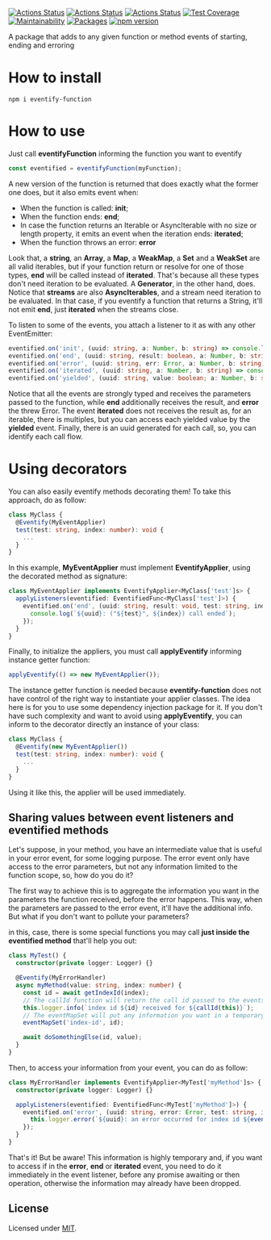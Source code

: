 [![Actions Status](https://github.com/Codibre/eventify-function/workflows/build/badge.svg)](https://github.com/Codibre/eventify-function/actions)
[![Actions Status](https://github.com/Codibre/eventify-function/workflows/test/badge.svg)](https://github.com/Codibre/eventify-function/actions)
[![Actions Status](https://github.com/Codibre/eventify-function/workflows/lint/badge.svg)](https://github.com/Codibre/eventify-function/actions)
[![Test Coverage](https://api.codeclimate.com/v1/badges/ca2701c00154ed24d401/test_coverage)](https://codeclimate.com/github/Codibre/eventify-function/test_coverage)
[![Maintainability](https://api.codeclimate.com/v1/badges/ca2701c00154ed24d401/maintainability)](https://codeclimate.com/github/Codibre/eventify-function/maintainability)
[![Packages](https://david-dm.org/Codibre/eventify-function.svg)](https://david-dm.org/Codibre/eventify-function)
[![npm version](https://badge.fury.io/js/eventify-function.svg)](https://badge.fury.io/js/eventify-function)

A package that adds to any given function or method events of starting, ending and erroring

# How to install

```
npm i eventify-function
```

# How to use

Just call **eventifyFunction** informing the function you want to eventify

```ts
const eventified = eventifyFunction(myFunction);
```

A new version of the function is returned that does exactly what the former one does, but it also emits event when:
* When the function is called: **init**;
* When the function ends: **end**;
* In case the function returns an Iterable or AsyncIterable with no size or length property, it emits an event when the iteration ends: **iterated**;
* When the function throws an error: **error**

Look that, a **string**, an **Array**, a **Map**, a **WeakMap**, a **Set** and a **WeakSet** are all valid iterables, but if your function return or resolve for one of those types, **end** will be called instead of **iterated**. That's because all these types don't need iteration to be evaluated. A **Generator**, in the other hand, does.
Notice that **streams** are also **AsyncIterables**, and a stream need iteration to be evaluated. In that case, if you eventify a function that returns a String, it'll not emit **end**, just **iterated** when the streams close.

To listen to some of the events, you attach a listener to it as with any other EventEmitter:

```ts
eventified.on('init', (uuid: string, a: Number, b: string) => console.log(`(${uuid}): myFunction was called with "${a}" and "${b}"`);
eventified.on('end', (uuid: string, result: boolean, a: Number, b: string) => console.log(`(${uuid}): myFunction returned "${result}" for the call with "${a}" and ${b}"`);
eventified.on('error', (uuid: string, err: Error, a: Number, b: string) => console.log(`(${uuid}): myFunction threw "${err.Message}" for the call with "${a}" and "${b}"`);
eventified.on('iterated', (uuid: string, a: Number, b: string) => console.log(`(${uuid}): Iteration ended for the call with "${a}" and "${b}"`);
eventified.on('yielded', (uuid: string, value: boolean; a: Number, b: string) => console.log(`(${uuid}): Iteration yielded: ${value} for the call with "${a}" and "${b}"`);
```

Notice that all the events are strongly typed and receives the parameters passed to the function, while **end** additionally receives the result, and **error** the threw Error.
The event **iterated** does not receives the result as, for an iterable, there is multiples, but you can access each yielded value by the **yielded** event.
Finally, there is an uuid generated for each call, so, you can identify each call flow.


# Using decorators

You can also easily eventify methods decorating them! To take this approach, do as follow:


```ts
class MyClass {
  @Eventify(MyEventApplier)
  test(test: string, index: number): void {
    ...
  }
}
```

In this example, **MyEventApplier** must implement **EventifyApplier<F extends Func>**, using the decorated method as signature:

```ts
class MyEventApplier implements EventifyApplier<MyClass['test']s> {
  applyListeners(eventified: EventifiedFunc<MyClass['test']>) {
    eventified.on('end', (uuid: string, result: void, test: string, index: number) => {
      console.log(`${uuid}: ("${test}", ${index}) call ended`);
    });
  }
}
```

Finally, to initialize the appliers, you must call **applyEventify** informing instance getter function:

```ts
applyEventify(() => new MyEventApplier());
```

The instance getter function is needed because **eventify-function** does not have control of the right way to instantiate your applier classes. The idea here is for you to use some dependency injection package for it.
If you don't have such complexity and want to avoid using **applyEventify**, you can inform to the decorator directly an instance of your class:

```ts
class MyClass {
  @Eventify(new MyEventApplier())
  test(test: string, index: number): void {
    ...
  }
}
```

Using it like this, the applier will be used immediately.

## Sharing values between event listeners and eventified methods

Let's suppose, in your method, you have an intermediate value that is useful in your error event, for some logging purpose. The error event only have access to the error parameters, but not any information limited to the function scope, so, how do you do it?

The first way to achieve this is to aggregate the information you want in the parameters the function received, before the error happens. This way, when the parameters are passed to the error event, it'll have the additional info. But what if you don't want to pollute your parameters?

in this, case, there is some special functions you may call **just inside the eventified method** that'll help you out:

```ts
class MyTest() {
  constructor(private logger: Logger) {}

  @Eventify(MyErrorHandler)
  async myMethod(value: string, index: number) {
    const id = await getIndexId(index);
    // The callId function will return the call id passed to the events!
    this.logger.info(`index id ${id} received for ${callId(this)}`);
    // The eventMapSet will put any information you want in a temporary context available while your method is running
    eventMapSet('index-id', id);

    await doSomethingElse(id, value);
  }
}
```

Then, to access your information from your event, you can do as follow:

```ts
class MyErrorHandler implements EventifyApplier<MyTest['myMethod']s> {
  constructor(private logger: Logger) {}

  applyListeners(eventified: EventifiedFunc<MyTest['myMethod']>) {
    eventified.on('error', (uuid: string, error: Error, test: string, index: number) => {
      this.logger.error(`${uuid}: an error occurred for index id ${eventMapGet(uuid, 'index-id')}: ${error.message}`);
    });
  }
}
```

That's it! But be aware! This  information is highly temporary and, if you want to access if in the **error**, **end** or **iterated** event, you need to do it immediately in the event listener, before any promise awaiting or then operation, otherwise the information may already have been dropped.

## License

Licensed under [MIT](https://en.wikipedia.org/wiki/MIT_License).
